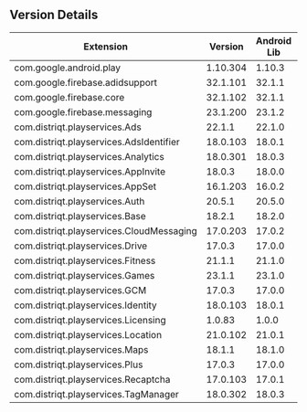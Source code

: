 ## Version Details

| Extension | Version | Android Lib | iOS Lib |
| --- | --- | --- | --- |
| com.google.android.play | 1.10.304 | 1.10.3 |  |
| com.google.firebase.adidsupport | 32.1.101 | 32.1.1 | 10.11.0 |
| com.google.firebase.core | 32.1.102 | 32.1.1 | 10.11.0 |
| com.google.firebase.messaging | 23.1.200 | 23.1.2 | 0.0.0 |
| com.distriqt.playservices.Ads | 22.1.1 | 22.1.0 |  |
| com.distriqt.playservices.AdsIdentifier | 18.0.103 | 18.0.1 |  |
| com.distriqt.playservices.Analytics | 18.0.301 | 18.0.3 |  |
| com.distriqt.playservices.AppInvite | 18.0.3 | 18.0.0 |  |
| com.distriqt.playservices.AppSet | 16.1.203 | 16.0.2 |  |
| com.distriqt.playservices.Auth | 20.5.1 | 20.5.0 |  |
| com.distriqt.playservices.Base | 18.2.1 | 18.2.0 |  |
| com.distriqt.playservices.CloudMessaging | 17.0.203 | 17.0.2 |  |
| com.distriqt.playservices.Drive | 17.0.3 | 17.0.0 |  |
| com.distriqt.playservices.Fitness | 21.1.1 | 21.1.0 |  |
| com.distriqt.playservices.Games | 23.1.1 | 23.1.0 |  |
| com.distriqt.playservices.GCM | 17.0.3 | 17.0.0 |  |
| com.distriqt.playservices.Identity | 18.0.103 | 18.0.1 |  |
| com.distriqt.playservices.Licensing | 1.0.83 | 1.0.0 |  |
| com.distriqt.playservices.Location | 21.0.102 | 21.0.1 |  |
| com.distriqt.playservices.Maps | 18.1.1 | 18.1.0 |  |
| com.distriqt.playservices.Plus | 17.0.3 | 17.0.0 |  |
| com.distriqt.playservices.Recaptcha | 17.0.103 | 17.0.1 |  |
| com.distriqt.playservices.TagManager | 18.0.302 | 18.0.3 |  |
